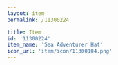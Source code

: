 ```yaml
---
layout: item
permalink: /11300224

title: Item
id: '11300224'
item_name: 'Sea Adventurer Hat'
icon_url: 'item/icon/11300104.png'
---
```

